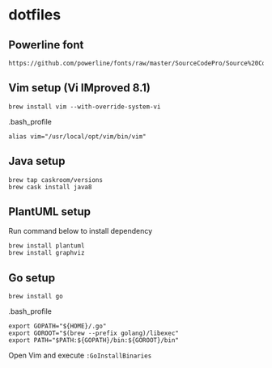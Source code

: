 # dotfiles

## Powerline font
    https://github.com/powerline/fonts/raw/master/SourceCodePro/Source%20Code%20Pro%20for%20Powerline.otf

## Vim setup (Vi IMproved 8.1)
    brew install vim --with-override-system-vi
    
.bash_profile

    alias vim="/usr/local/opt/vim/bin/vim"

## Java setup

    brew tap caskroom/versions
    brew cask install java8 
    
## PlantUML setup

Run command below to install dependency

    brew install plantuml
    brew install graphviz
    
## Go setup
    brew install go

.bash_profile

    export GOPATH="${HOME}/.go"
    export GOROOT="$(brew --prefix golang)/libexec"
    export PATH="$PATH:${GOPATH}/bin:${GOROOT}/bin"

Open Vim and execute `:GoInstallBinaries`
